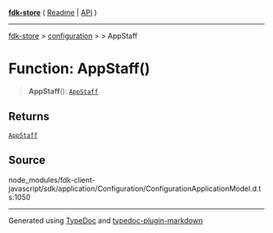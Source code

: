 [**fdk-store**](../../../README.md) ( [Readme](../../../README.md) \| [API](../../../API.md) )

---

[fdk-store](../../../API.md) > [configuration](../../README.md) > [<internal>](../README.md) > AppStaff

# Function: AppStaff()

> **AppStaff**(): [`AppStaff`](../type-aliases/type-alias.AppStaff.md)

## Returns

[`AppStaff`](../type-aliases/type-alias.AppStaff.md)

## Source

node_modules/fdk-client-javascript/sdk/application/Configuration/ConfigurationApplicationModel.d.ts:1050

---

Generated using [TypeDoc](https://typedoc.org/) and [typedoc-plugin-markdown](https://www.npmjs.com/package/typedoc-plugin-markdown)
